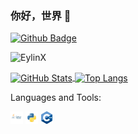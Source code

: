 

### 你好，世界 👋


[![Github Badge](https://img.shields.io/badge/-EylinX-grey?style=flat&logo=github&logoColor=white&link=https://github.com/EylinX/)](https://www.github.com/EylinX/)

<p align=left> <img src=https://komarev.com/ghpvc/?username=EylinX alt=EylinX /> </p>

<a href="https://github.com/EylinX">
  <img align="center" alt="GitHub Stats" src="https://github-readme-stats.vercel.app/api?username=EylinX&show_icons=true&include_all_commits=true" />
</a>
<a href="https://github.com/EylinX">
  <img align="center" alt="Top Langs" src="https://github-readme-stats.vercel.app/api/top-langs/?username=EylinX&layout=compact" />
</a>

Languages and Tools:

<code><img height="20" src="https://raw.githubusercontent.com/github/explore/80688e429a7d4ef2fca1e82350fe8e3517d3494d/topics/java/java.png" alt="java"></code>
<code><img height="20" src="https://raw.githubusercontent.com/github/explore/80688e429a7d4ef2fca1e82350fe8e3517d3494d/topics/python/python.png" alt="python"></code>
<code><img height="20" src="https://raw.githubusercontent.com/github/explore/80688e429a7d4ef2fca1e82350fe8e3517d3494d/topics/cpp/cpp.png" alt="cpp"></code>



<!--
**EylinX/EylinX** is a ✨ _special_ ✨ repository because its `README.md` (this file) appears on your GitHub profile.

Here are some ideas to get you started:

- 🔭 I’m currently working on ...
- 🌱 I’m currently learning ...
- 👯 I’m looking to collaborate on ...
- 🤔 I’m looking for help with ...
- 💬 Ask me about ...
- 📫 How to reach me: ...
- 😄 Pronouns: ...
- ⚡ Fun fact: ...

- :orange_book: 
- :hammer: 
- :ram: 
- :meat_on_bone: 

<img align="right" src="https://github-readme-stats.vercel.app/api?username=EylinX&show_icons=true&icon_color=CE1D2D&text_color=718096&bg_color=ffffff&hide_title=true" />

-->

